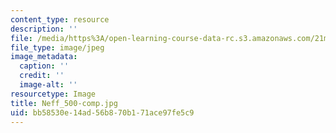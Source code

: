 ```yaml
---
content_type: resource
description: ''
file: /media/https%3A/open-learning-course-data-rc.s3.amazonaws.com/21m-299-the-beatles-fall-2017/bb58530e14ad56b870b171ace97fe5c9_Neff_500-comp.jpg
file_type: image/jpeg
image_metadata:
  caption: ''
  credit: ''
  image-alt: ''
resourcetype: Image
title: Neff_500-comp.jpg
uid: bb58530e-14ad-56b8-70b1-71ace97fe5c9
---
```

